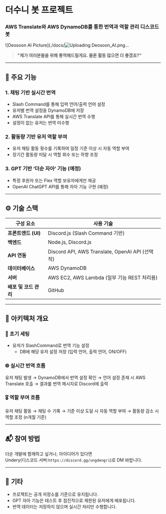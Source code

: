 # 더수니 봇 프로젝트
### AWS Translate와 AWS DynamoDB를 통한 번역과 역할 관리 디스코드 봇
![Deosoon AI Picture](./docs/![Uploading Deosoon_AI.png…]()

> **"제가 여러분들을 위해 통역해드릴게요. 물론 활동 많으면 더 좋겠죠?"**

---

## 🧠 주요 기능

### 1. 채팅 기반 실시간 번역
- Slash Command를 통해 입력 언어/출력 언어 설정
- 유저별 번역 설정을 DynamoDB에 저장
- AWS Translate API를 통해 실시간 번역 수행
- 설정이 없는 유저는 번역 미수행

### 2. 활동량 기반 유저 역할 부여
- 유저 채팅 활동 횟수를 기록하여 일정 기준 이상 시 자동 역할 부여
- 장기간 활동량 미달 시 역할 회수 또는 하향 조정

### 3. GPT 기반 ‘더순 자아’ 기능 (예정)
- 특정 후원자 또는 Flex 역할 보유자에게만 제공
- OpenAI ChatGPT API를 통해 자아 기능 구현 (예정)

---

## ⚙️ 기술 스택

| 구성 요소 | 사용 기술 |
|-----------|-----------|
| **프론트엔드 (UI)** | Discord.js (Slash Command 기반) |
| **백엔드** | Node.js, Discord.js |
| **API 연동** | Discord API, AWS Translate, OpenAI API (선택적) |
| **데이터베이스** | AWS DynamoDB |
| **서버** | AWS EC2, AWS Lambda (일부 기능 REST 처리용) |
| **배포 및 코드 관리** | GitHub |

---

## 📐 아키텍처 개요

### 🔁 초기 세팅
- 유저가 SlashCommand로 번역 기능 설정
  - DB에 해당 유저 설정 저장 (입력 언어, 출력 언어, ON/OFF)

### 🌐 실시간 번역 흐름
유저 채팅 발생 → DynamoDB에서 번역 설정 확인 → 언어 설정 존재 시 AWS Translate 호출 → 결과를 번역 메시지로 Discord에 출력

### 🎖️ 역할 부여 흐름
유저 채팅 활동 → 채팅 수 기록 → 기준 이상 도달 시 자동 역할 부여 → 활동량 감소 시 역할 조정 (n개월 기준)


---

## 📬 참여 방법

더순 개발에 함께하고 싶거나, 아이디어가 있다면  
Undery(디스코드 서버:`https://discord.gg/ungdengri`)로 DM 바랍니다.

---

## 📌 기타

- 프로젝트는 공개 저장소를 기준으로 유지됩니다.
- GPT 자아 기능은 테스트 후 점진적으로 제한된 유저에게 배포됩니다.
- 번역 데이터는 저장하지 않으며 실시간 처리만 수행합니다.

